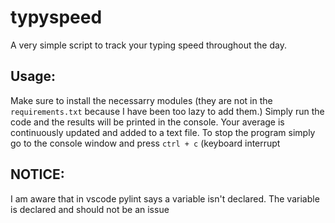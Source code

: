 # typyspeed
A very simple script to track your typing speed throughout the day. 

## Usage:
Make sure to install the necessarry modules (they are not in the `requirements.txt` because I have been too lazy to add them.)
Simply run the code and the results will be printed in the console. Your average is continuously updated and added to a text file.
To stop the program simply go to the console window and press `ctrl + c` (keyboard interrupt

## NOTICE: 
I am aware that in vscode pylint says a variable isn't declared. The variable is declared and should not be an issue
